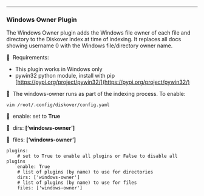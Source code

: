 ___
### Windows Owner Plugin

The Windows Owner plugin adds the Windows file owner of each file and directory to the Diskover index at time of indexing. It replaces all docs showing username 0 with the Windows file/directory owner name.

🔴 &nbsp;Requirements:
* This plugin works in Windows only
* pywin32 python module, install with pip [https://pypi.org/project/pywin32/](https://pypi.org/project/pywin32/)


🔴 &nbsp;The windows-owner runs as part of the indexing process. To enable:
```
vim /root/.config/diskover/config.yaml
```

🔴 &nbsp;enable: set to **True**

🔴 &nbsp;dirs: **[‘windows-owner’]**

🔴 &nbsp;files: **[‘windows-owner’]**

```
plugins:
    # set to True to enable all plugins or False to disable all plugins
    enable: True
    # list of plugins (by name) to use for directories
    dirs: ['windows-owner']
    # list of plugins (by name) to use for files
    files: ['windows-owner']
```
